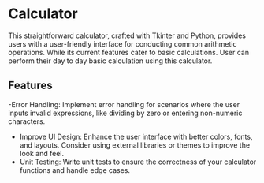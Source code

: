 
# Calculator
This straightforward calculator, crafted with Tkinter and Python, provides users with a user-friendly interface for conducting common arithmetic operations. While its current features cater to basic calculations. User can perform their day to day basic calculation using this calculator.

## Features

-Error Handling: Implement error handling for scenarios where the user inputs invalid expressions, like dividing by zero or entering non-numeric characters.
- Improve UI Design: Enhance the user interface with better colors, fonts, and layouts. Consider using external libraries or themes to improve the look and feel.
- Unit Testing: Write unit tests to ensure the correctness of your calculator functions and handle edge cases.


